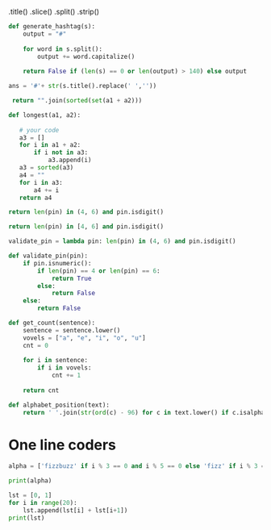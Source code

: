.title()
.slice()
.split()
.strip()


```Python
def generate_hashtag(s):
    output = "#"
    
    for word in s.split():
        output += word.capitalize()
    
    return False if (len(s) == 0 or len(output) > 140) else output
```

```Python
ans = '#'+ str(s.title().replace(' ',''))
```
```Python
 return "".join(sorted(set(a1 + a2)))
 ```
 
 ```Python
 def longest(a1, a2):
    
    # your code
    a3 = []
    for i in a1 + a2:
        if i not in a3:
            a3.append(i)
    a3 = sorted(a3)
    a4 = ""
    for i in a3:
        a4 += i
    return a4
```

```Python
return len(pin) in (4, 6) and pin.isdigit()
```

```Python
return len(pin) in [4, 6] and pin.isdigit()
```

```Python
validate_pin = lambda pin: len(pin) in (4, 6) and pin.isdigit()
```
```Python
def validate_pin(pin):
    if pin.isnumeric():
        if len(pin) == 4 or len(pin) == 6:
            return True
        else:
            return False
    else:
        return False
```

```Python
def get_count(sentence):
    sentence = sentence.lower()
    vovels = ["a", "e", "i", "o", "u"]
    cnt = 0
    
    for i in sentence:
        if i in vovels:
            cnt += 1
    
    return cnt
```

```Python
def alphabet_position(text):
    return ' '.join(str(ord(c) - 96) for c in text.lower() if c.isalpha())
```

# One line coders
```Python
alpha = ['fizzbuzz' if i % 3 == 0 and i % 5 == 0 else 'fizz' if i % 3 == 0 else 'buzz' if i % 5 == 0 else i for i in range (0, 20)]

print(alpha)
```


```Python
lst = [0, 1]
for i in range(20):
    lst.append(lst[i] + lst[i+1])
print(lst)
```
